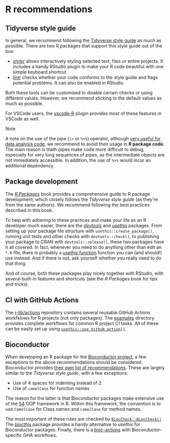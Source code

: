 # R recommendations

## Tidyverse style guide

In general, we recommend following the [Tidyverse style guide](https://style.tidyverse.org/) as much
as possible. There are two R packages that support this style guide out of the box:

* [*styler*](http://styler.r-lib.org/) allows interactively styling selected text, files or entire projects.
  It includes a handy RStudio plugin to make your R code beautiful with one simple keyboard shortcut
* [*lintr*](https://github.com/jimhester/lintr) checks whether your code conforms to the style guide and flags
  potential problems. It can also be enabled in RStudio.

Both these tools can be customised to disable certain checks or using different values. However, we
recommend sticking to the default values as much as possible.

For VSCode users, the [vscode-R](https://code.visualstudio.com/docs/languages/r) plugin provides most
of these features in VSCode as well.

> [!NOTE]
> A note on the use of the pipe (`|>` or `%>%`) operator, although
>[very useful for data analysis code](https://r4ds.hadley.nz/workflow-style.html#sec-pipes), 
>we recommend to avoid their usage in **R package code**. The main reason is thath pipes make code 
>more difficult to debug, especially for very long sequences of pipes, as the intermediate objects
>are not immediately accessible. In addition, the use of `%>%` would incur an additional dependency.

## Package development

The [*R Packages*](https://r-pkgs.org/) book provides a comprehensive guide to R package development,
which closely follows the *Tidyverse style guide* (as they're from the same authors). We recommend
following the best practices described in this book.

To help with adhering to these practices and make your life as an R developer much easier, there are
the [*devtools*](https://devtools.r-lib.org/) and [*usethis*](https://usethis.r-lib.org/) packages.
From setting up your package file structure with `usethis::create_package()`, running unit tests
and other checks with `devtools::check()`, to publishing your package to CRAN with `devtools::release()`,
these two packages have it all covered. In fact, whenever you need to do anything other than edit
an `*.R` file, there is probably a [*usethis* function](https://usethis.r-lib.org/reference/index.html)
function you can (and should!) use instead. And if there is not, ask yourself whether you really need
to do that thing.

And of course, both these packages play nicely together with RStudio, with several built-in features
and shortcuts (see the *R Packages* book for tips and tricks).

## CI with GitHub Actions

The [r-lib/actions](https://github.com/r-lib/actions) repository contains several reusable GitHub Actions
workfklows for R projects (not only packages). The [examples](https://github.com/r-lib/actions/tree/v2/examples)
directory provides complete workflows for common R project CI tasks. All of these can be easily set up
using [`usethis::use_github_action()`](https://usethis.r-lib.org/reference/use_github_action.html).

## Bioconductor

When developing an R package for the [Bioconductor project](https://bioconductor.org/), a few exceptions
to the above recommendations should be considered. Bioconductor provides
[their own list of recommendations](https://contributions.bioconductor.org/r-code.html). These are
largely similar to the *Tidyverse style guide*, with a few exceptions:

* Use of 4 spaces for indenting instead of 2
* Use of `camelCase` for function names

The reason for the latter is that Bioconductor packages make extensive use of the [S4](https://adv-r.hadley.nz/s4)
OOP framework in R. Within this framework, the convention is to use `CamelCase` for Class names and
`camelCase` for method names.

The most important of these rules are checked by
[`BiocCheck::BiocCheck()`](https://bioconductor.org/packages/release/bioc/html/BiocCheck.html)
The [*biocthis*](https://bioconductor.org/packages/release/bioc/html/biocthis.html) package provides
a handy alternative to *usethis* for Bioconductor packages. Finally, there is a
[bioc-actions](https://github.com/grimbough/bioc-actions) with Bioconductor-specific GHA workflows.

